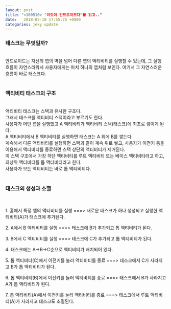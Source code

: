 ```yaml
---
layout: post
title: "<180510> "이것이 안드로이드다"를 읽고.."
date:   2018-05-10 17:55:25 +0900
categories: jeky update
---
```


<h3>태스크는 무엇일까?</h3><br>
안드로이드는 자신의 앱의 벽을 넘어 다른 앱의 액티비티를 실행할 수 있는데, 그 실행 흐름이 자연스러워서 사용자에게는 마치 하나의 앱처럼 보인다.
여기서 그 자연스러운 흐름이 바로 태스크다.

<br>
<br>
<h3>액티비티 태스크의 구조</h3><br>
액티비티 태스크는 스택과 유사한 구조다.<br>
그래서 태스크를 액티비티 스택이라고 부르기도 한다.<br>
사용자가 어떤 앱을 실행했고 A 액티비티가 액티비티 스택(태스크)에 최초로 쌓이게 된다.<br>
A 액티비티에서 B 액티비티를 실행하면 태스크는 A 위에 B를 쌓는다.<br>
계속해서 다른 액티비티를 실행하면 스택과 같이 계속 위로 쌓고, 사용자가 이전키 등을 이용해서 액티비티를 종료하면 스택 상단의 액티비티가 제거된다.<br>
이 스택 구조에서 가장 하단 액티비티를 루트 액티비티 또는 베이스 액티비티라고 하고, 최상위 액티비티를 톱 액티비티라고 한다.<br>
사용자가 보는 액티비티는 바로 톱 액티비티다.<br>

<br>
<h3>태스크의 생성과 소멸</h3><br>
<p>1. 홈에서 특정 앱의 액티비티를 실행 ===> 새로운 태스크가 하나 생성되고 실행한 액티비티(A)가 태스크에 추가된다.</p>
<p>2. A에서 B 액티비티를 실행 ===> 태스크에 B가 추가되고 톱 액티비티가 된다.</p>
<p>3. B에서 C 액티비티를 실행 ===> 태스크에 C가 추가되고 톱 액티비티가 된다.</p>
<p>4. 태스크에는 A->B->C순으로 액티비티가 배치되어 있다.</p>
<p>5. 톱 액티비티(C)에서 이전키를 눌러 액티비티를 종료 ===> 태스크에서 C가 사라지고 B가 톱 액티비티가 된다. </p>
<p>6. 톱 액티비티(B)에서 이전키를 눌러 액티비티를 종료 ===> 태스크에서 B가 사라지고 A가 톱 액티비티가 된다. </p>
<p>7. 톱 액티비티(A)에서 이전키를 눌러 액티비티를 종료 ===> 태스크에서 루트 액티비티(A)가 사라지고 태스크도 소멸된다.  </p>
